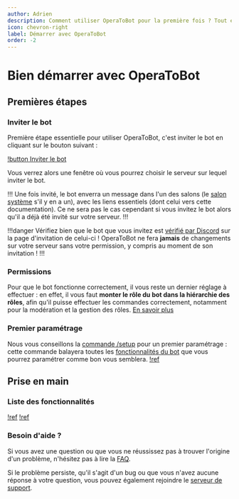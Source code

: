 ```yaml
---
author: Adrien
description: Comment utiliser OperaToBot pour la première fois ? Tout est détaillé ici !
icon: chevron-right
label: Démarrer avec OperaToBot
order: -2
---
```


# Bien démarrer avec OperaToBot

## Premières étapes
### Inviter le bot
Première étape essentielle pour utiliser OperaToBot, c'est inviter le bot en cliquant sur le bouton suivant : 

[!button Inviter le bot](invite.md)

Vous verrez alors une fenêtre où vous pourrez choisir le serveur sur lequel inviter le bot. 

!!!
Une fois invité, le bot enverra un message dans l'un des salons (le [salon système](https://support.discord.com/hc/fr/articles/115001156852-Les-messages-d-accueil-des-nouveaux-membres) s'il y en a un), avec les liens essentiels (dont celui vers cette documentation). Ce ne sera pas le cas cependant si vous invitez le bot alors qu'il a déjà été invité sur votre serveur.
!!!

!!!danger
Vérifiez bien que le bot que vous invitez est [vérifié par Discord](https://support.discord.com/hc/fr/articles/360040720412-Bot-Verification-and-Data-Whitelisting) sur la page d'invitation de celui-ci ! OperaToBot ne fera **jamais** de changements sur votre serveur sans votre permission, y compris au moment de son invitation !
!!!

### Permissions
Pour que le bot fonctionne correctement, il vous reste un dernier réglage à effectuer : en effet, il vous faut **monter le rôle du bot dans la hiérarchie des rôles**, afin qu'il puisse effectuer les commandes correctement, notamment pour la modération et la gestion des rôles. [En savoir plus](https://support.discord.com/hc/fr/articles/214836687-Gestion-des-r%C3%B4les-101)

### Premier paramétrage
Nous vous conseillons la [commande /setup](docs/commands.md#setup) pour un premier paramétrage : cette commande balayera toutes les [fonctionnalités du bot](features.md) que vous pourrez paramétrer comme bon vous semblera.
[!ref](docs/settings/)

## Prise en main 
### Liste des fonctionnalités 
[!ref](features.md)
[!ref](docs/commands.md)

### Besoin d'aide ?
Si vous avez une question ou que vous ne réussissez pas à trouver l'origine d'un problème, n'hésitez pas à lire la [FAQ](faq.md).

Si le problème persiste, qu'il s'agit d'un bug ou que vous n'avez aucune réponse à votre question, vous pouvez également rejoindre le [serveur de support](support.md).